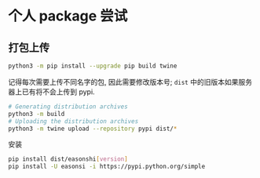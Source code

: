 # 个人 package 尝试

## 打包上传

```sh
python3 -m pip install --upgrade pip build twine
```

记得每次需要上传不同名字的包, 因此需要修改版本号; `dist` 中的旧版本如果服务器上已有将不会上传到 pypi.

```sh
# Generating distribution archives
python3 -m build
# Uploading the distribution archives
python3 -m twine upload --repository pypi dist/*
```

安装

```sh
pip install dist/easonshi[version]
pip install -U easonsi -i https://pypi.python.org/simple
```
